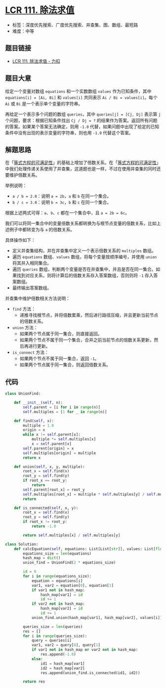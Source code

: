 # [LCR 111. 除法求值](https://leetcode.cn/problems/vlzXQL/)

- 标签：深度优先搜索、广度优先搜索、并查集、图、数组、最短路
- 难度：中等

## 题目链接

- [LCR 111. 除法求值 - 力扣](https://leetcode.cn/problems/vlzXQL/)

## 题目大意

给定一个变量对数组 `equations` 和一个实数数组 `values` 作为已知条件，其中 `equations[i] = [Ai, Bi]`  和 `values[i]` 共同表示 `Ai / Bi = values[i]`。每个 `Ai` 或 `Bi` 是一个表示单个变量的字符串。

再给定一个表示多个问题的数组 `queries`，其中 `queries[j] = [Cj, Dj]` 表示第 `j` 个问题，要求：根据已知条件找出 `Cj / Dj = ?` 的结果作为答案。返回所有问题的答案。如果某个答案无法确定，则用 `-1.0` 代替，如果问题中出现了给定的已知条件中没有出现的表示变量的字符串，则也用 `-1.0` 代替这个答案。

## 解题思路

在「[等式方程的可满足性](https://leetcode.cn/problems/satisfiability-of-equality-equations)」的基础上增加了倍数关系。在「[等式方程的可满足性](https://leetcode.cn/problems/satisfiability-of-equality-equations)」中我们处理传递关系使用了并查集，这道题也是一样，不过在使用并查集的同时还要维护倍数关系。

举例说明：

- `a / b = 2.0`：说明 `a = 2b`，`a` 和 `b` 在同一个集合。
- `b / c = 3.0`：说明 `b = 3c`，`b`  和 `c`  在同一个集合。

根据上述两式可得：`a`、`b`、`c` 都在一个集合中，且 `a = 2b = 6c`。

我们可以将同一集合中的变量倍数关系都转换为与根节点变量的倍数关系，比如上述例子中都转变为与 `a` 的倍数关系。

具体操作如下：

- 定义并查集结构，并在并查集中定义一个表示倍数关系的 `multiples` 数组。
- 遍历 `equations` 数组、`values` 数组，将每个变量按顺序编号，并使用 `union` 将其并入相同集合。
- 遍历 `queries` 数组，判断两个变量是否在并查集中，并且是否在同一集合。如果找到对应关系，则将计算后的倍数关系存入答案数组，否则则将 `-1` 存入答案数组。
- 最终输出答案数组。

并查集中维护倍数相关方法说明：

- `find` 方法： 
    - 递推寻找根节点，并将倍数累乘，然后进行路径压缩，并且更新当前节点的倍数关系。
- `union` 方法：
    - 如果两个节点属于同一集合，则直接返回。
    - 如果两个节点不属于同一个集合，合并之前当前节点的倍数关系更新，然后再进行更新。
- `is_connect` 方法：
    - 如果两个节点不属于同一集合，返回 `-1`。
    - 如果两个节点属于同一集合，则返回倍数关系。

## 代码

```python
class UnionFind:

    def __init__(self, n):
        self.parent = [i for i in range(n)]
        self.multiples = [1 for _ in range(n)]

    def find(self, x):
        multiple = 1.0
        origin = x
        while x != self.parent[x]:
            multiple *= self.multiples[x]
            x = self.parent[x]
        self.parent[origin] = x
        self.multiples[origin] = multiple
        return x

    def union(self, x, y, multiple):
        root_x = self.find(x)
        root_y = self.find(y)
        if root_x == root_y:
            return
        self.parent[root_x] = root_y
        self.multiples[root_x] = multiple * self.multiples[y] / self.multiples[x]
        return

    def is_connected(self, x, y):
        root_x = self.find(x)
        root_y = self.find(y)
        if root_x != root_y:
            return -1.0

        return self.multiples[x] / self.multiples[y]

class Solution:
    def calcEquation(self, equations: List[List[str]], values: List[float], queries: List[List[str]]) -> List[float]:
        equations_size = len(equations)
        hash_map = dict()
        union_find = UnionFind(2 * equations_size)

        id = 0
        for i in range(equations_size):
            equation = equations[i]
            var1, var2 = equation[0], equation[1]
            if var1 not in hash_map:
                hash_map[var1] = id
                id += 1
            if var2 not in hash_map:
                hash_map[var2] = id
                id += 1
            union_find.union(hash_map[var1], hash_map[var2], values[i])

        queries_size = len(queries)
        res = []
        for i in range(queries_size):
            query = queries[i]
            var1, var2 = query[0], query[1]
            if var1 not in hash_map or var2 not in hash_map:
                res.append(-1.0)
            else:
                id1 = hash_map[var1]
                id2 = hash_map[var2]
                res.append(union_find.is_connected(id1, id2))

        return res
```

